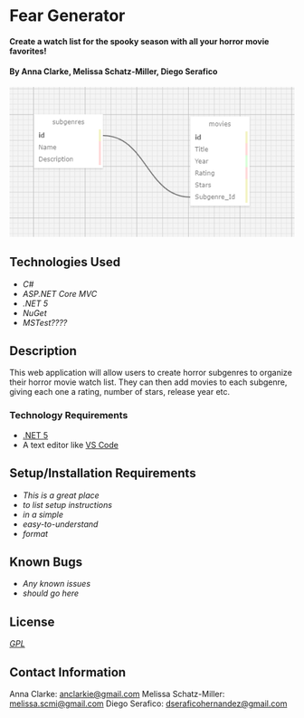 # Fear Generator

#### Create a watch list for the spooky season with all your horror movie favorites!

#### By Anna Clarke, Melissa Schatz-Miller, Diego Serafico

<p align="center">
  <img src="FearGenerator/wwwroot/img/dataSchema.png">  
</p>

## Technologies Used

* _C#_
* _ASP.NET Core MVC_
* _.NET 5_
* _NuGet_
* _MSTest????_

## Description

This web application will allow users to create horror subgenres to organize their horror movie watch list. They can then add movies to each subgenre, giving each one a rating, number of stars, release year etc.

### Technology Requirements

* [.NET 5](https://dotnet.microsoft.com/download/dotnet/5.0)
* A text editor like [VS Code](https://code.visualstudio.com/)

## Setup/Installation Requirements

* _This is a great place_
* _to list setup instructions_
* _in a simple_
* _easy-to-understand_
* _format_

## Known Bugs

* _Any known issues_
* _should go here_

## License
_[GPL](https://opensource.org/licenses/gpl-license)_

## Contact Information

Anna Clarke: <anclarkie@gmail.com>
Melissa Schatz-Miller: <melissa.scmi@gmail.com>
Diego Serafico: <dseraficohernandez@gmail.com>
